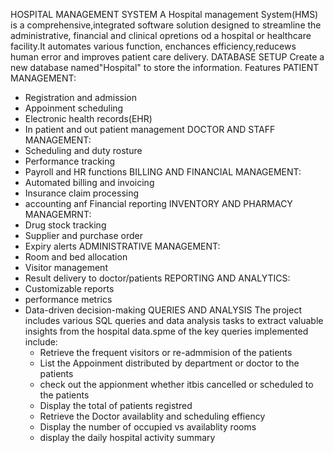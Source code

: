HOSPITAL MANAGEMENT SYSTEM
A Hospital management System(HMS) is a comprehensive,integrated software solution designed to streamline the administrative,
financial and clinical opretions od a hospital or healthcare facility.It automates various function,
enchances efficiency,reducews human error and improves patient care delivery.
DATABASE SETUP
Create a new database named"Hospital" to store the information.
Features
PATIENT MANAGEMENT:
* Registration and admission
* Appoinment scheduling
* Electronic health records(EHR)
* In patient and out patient management
DOCTOR AND STAFF MANAGEMENT:
 * Scheduling and duty rosture
 * Performance tracking
 * Payroll and HR functions
BILLING AND FINANCIAL MANAGEMENT:
* Automated billing and invoicing
* Insurance claim processing
* accounting anf Financial reporting
INVENTORY AND PHARMACY MANAGEMRNT:
* Drug stock tracking
* Supplier and purchase order
* Expiry alerts
ADMINISTRATIVE MANAGEMENT:
* Room and bed allocation
* Visitor management
* Result delivery to doctor/patients
REPORTING AND ANALYTICS:
* Customizable reports
* performance metrics
* Data-driven decision-making
  QUERIES AND ANALYSIS
  The project includes various SQL queries and data analysis tasks to extract valuable insights from the hospital data.spme of the key queries implemented include:
  * Retrieve the frequent visitors or re-admmision of the patients
  * List the Appoinment distributed by department or doctor to the patients
  * check out the appionment whether itbis cancelled or scheduled to the patients
  * Display the total of patients registred
  * Retrieve the Doctor availablity and scheduling effiency
  * Display the number of occupied vs availablity rooms
  * display the daily hospital activity summary

  
